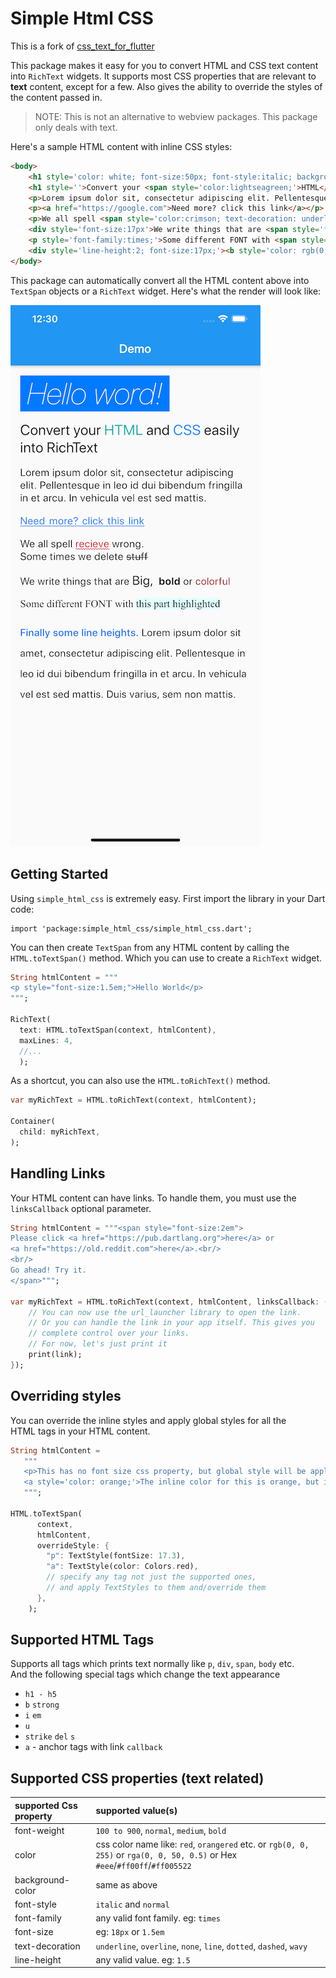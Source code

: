 # Simple Html CSS

This is a fork of [css_text_for_flutter](https://github.com/hathibelagal-dev/css_text_for_flutter)

This package makes it easy for you to convert HTML and CSS text content
into `RichText` widgets. It supports most CSS properties that are
relevant to **text** content, except for a few. Also gives the ability to
override the styles of the content passed in.

>NOTE: This is not an alternative to webview packages. This package only deals with text.

Here's a sample HTML content with inline CSS styles:

```html
<body>
    <h1 style='color: white; font-size:50px; font-style:italic; background-color: rgb(0,122,255); font-weight:100;)'> Hello word! </h1>
    <h1 style=''>Convert your <span style='color:lightseagreen;'>HTML</span> and <span style='color:dodgerblue'>CSS</span> easily into RichText</h1>
    <p>Lorem ipsum dolor sit, consectetur adipiscing elit. Pellentesque in leo id dui bibendum fringilla in et arcu. In vehicula vel est sed mattis.</p>
    <p><a href="https://google.com">Need more? click this link</a></p>
    <p>We all spell <span style='color:crimson; text-decoration: underline wavy;'>recieve</span> wrong.<br />Some times we delete <del>stuff</del></p>
    <div style='font-size:17px'>We write things that are <span style='font-size:1.5em;'>Big,</span> <b>bold</b>&nbsp; or <span style='color:brown'>colorful</span></div>
    <p style='font-family:times;'>Some different FONT with <span style='background-color:lightcyan;'>this part highlighted</span></p>
    <div style='line-height:2; font-size:17px;'><b style='color: rgb(0,122,255); font-weight:500;'>Finally some line heights.</b> Lorem ipsum dolor sit amet, consectetur adipiscing elit. Pellentesque in leo id dui bibendum fringilla in et arcu. In vehicula vel est sed mattis. Duis varius, sem non mattis.</div>
</body>
```

This package can automatically convert all the HTML content above into
`TextSpan` objects or a `RichText` widget. Here's what the render will look like:

![](sample.png)

## Getting Started

Using `simple_html_css` is extremely easy. First import the library in
your Dart code:

```
import 'package:simple_html_css/simple_html_css.dart';
```

You can then create `TextSpan` from any HTML content by calling the `HTML.toTextSpan()` method. Which you can use to create a `RichText` widget.

```dart
String htmlContent = """
<p style="font-size:1.5em;">Hello World</p>
""";

RichText(
  text: HTML.toTextSpan(context, htmlContent),
  maxLines: 4,
  //...
  );
```

As a shortcut, you can also use the `HTML.toRichText()` method.

```dart
var myRichText = HTML.toRichText(context, htmlContent);

Container(
  child: myRichText,
);
```

## Handling Links

Your HTML content can have links. To handle them, you must use the
`linksCallback` optional parameter.

```dart
String htmlContent = """<span style="font-size:2em">
Please click <a href="https://pub.dartlang.org">here</a> or 
<a href="https://old.reddit.com">here</a>.<br/>
<br/>
Go ahead! Try it.
</span>""";

var myRichText = HTML.toRichText(context, htmlContent, linksCallback: (link) {
    // You can now use the url_launcher library to open the link.
    // Or you can handle the link in your app itself. This gives you
    // complete control over your links.
    // For now, let's just print it
    print(link);
});
```

## Overriding styles

You can override the inline styles and apply global styles for all the  
HTML tags in your HTML content.

```dart
String htmlContent =
   """
   <p>This has no font size css property, but global style will be applied</p>
   <a style='color: orange;'>The inline color for this is orange, but it will get overridden by global style defined below</a>
   """;

HTML.toTextSpan(
      context,
      htmlContent,
      overrideStyle: {
        "p": TextStyle(fontSize: 17.3),
        "a": TextStyle(color: Colors.red),
        // specify any tag not just the supported ones,
        // and apply TextStyles to them and/override them
      },
    );
```

## Supported HTML Tags

Supports all tags which prints text normally like `p`, `div`, `span`, `body` etc.  
And the following special tags which change the text appearance
* `h1 - h5`
* `b` `strong`
* `i` `em`
* `u`
* `strike` `del` `s`
* `a` - anchor tags with link `callback`

## Supported CSS properties (text related)

| supported Css property | supported value(s)                                                                                                           |
|:-----------------------|:-----------------------------------------------------------------------------------------------------------------------------|
| font-weight            | `100 to 900`, `normal`, `medium`, `bold`                                                                                     |
| color                  | css color name like: `red`, `orangered` etc. or `rgb(0, 0, 255)` or `rga(0, 0, 50, 0.5)` or Hex `#eee`/`#ff00ff`/`#ff005522` |
| background-color       | same as above                                                                                                                |
| font-style             | `italic` and `normal`                                                                                                        |
| font-family            | any valid font family. eg: `times`                                                                                           |
| font-size              | eg: `18px` or `1.5em`                                                                                                        |
| text-decoration        | `underline`, `overline`, `none`, `line`, `dotted`, `dashed`, `wavy`                                                          |
| line-height            | any valid value. eg: `1.5`                                                                                                   |
